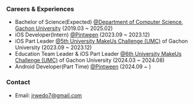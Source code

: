 ### Careers & Experiences
- Bachelor of Science(Expected) [@Department of Computer Science](https://www.gachon.ac.kr/sites/cs/index.do), [Gachon University](https://www.gachon.ac.kr/kor/index.do) (2019.03 ~ 2025.02)
- iOS Developer(Intern) [@Pintween](https://www.pintween.com) (2023.09 ~ 2023.12)
- iOS Part Leader [@5th University MakeUs Challenge (UMC)](https://www.makeus.in/umc) of Gachon University (2023.09 ~ 2023.12)
- Education Team Leader & iOS Part Leader [@6th University MakeUs Challenge (UMC)](https://www.makeus.in/umc) of Gachon University (2024.03 ~ 2024.08)
- Android Developer(Part Time) [@Pintween](https://www.pintween.com) (2024.09 ~ )


### Contact
- Email: jrwedo7@gmail.com
